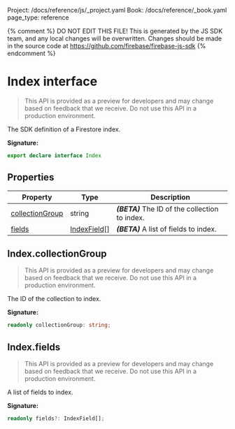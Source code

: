 Project: /docs/reference/js/_project.yaml
Book: /docs/reference/_book.yaml
page_type: reference

{% comment %}
DO NOT EDIT THIS FILE!
This is generated by the JS SDK team, and any local changes will be
overwritten. Changes should be made in the source code at
https://github.com/firebase/firebase-js-sdk
{% endcomment %}

# Index interface
> This API is provided as a preview for developers and may change based on feedback that we receive. Do not use this API in a production environment.
> 

The SDK definition of a Firestore index.

<b>Signature:</b>

```typescript
export declare interface Index 
```

## Properties

|  Property | Type | Description |
|  --- | --- | --- |
|  [collectionGroup](./firestore_.index.md#indexcollectiongroup) | string | <b><i>(BETA)</i></b> The ID of the collection to index. |
|  [fields](./firestore_.index.md#indexfields) | [IndexField](./firestore_.indexfield.md#indexfield_interface)<!-- -->\[\] | <b><i>(BETA)</i></b> A list of fields to index. |

## Index.collectionGroup

> This API is provided as a preview for developers and may change based on feedback that we receive. Do not use this API in a production environment.
> 

The ID of the collection to index.

<b>Signature:</b>

```typescript
readonly collectionGroup: string;
```

## Index.fields

> This API is provided as a preview for developers and may change based on feedback that we receive. Do not use this API in a production environment.
> 

A list of fields to index.

<b>Signature:</b>

```typescript
readonly fields?: IndexField[];
```
